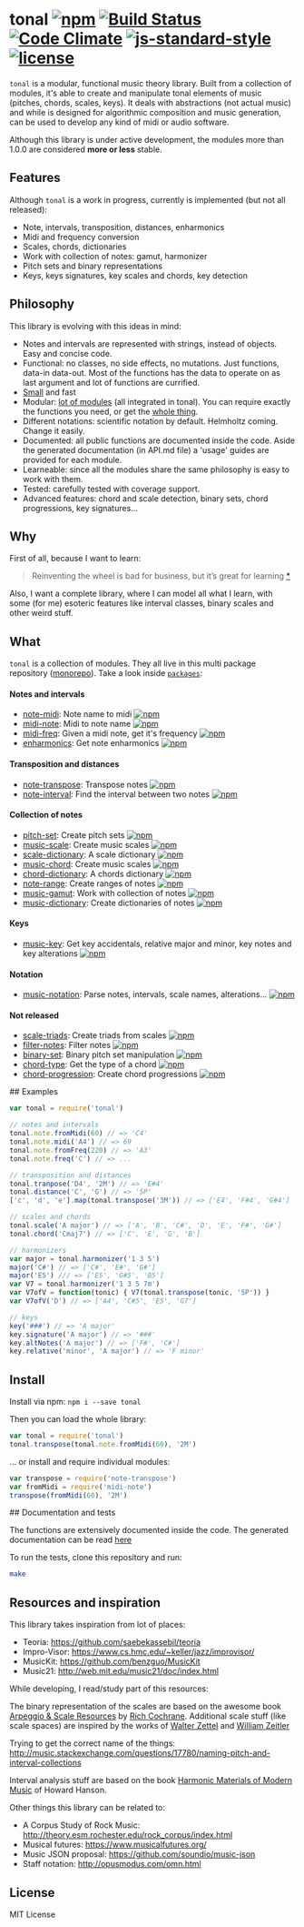# tonal [![npm](https://img.shields.io/npm/v/tonal.svg)](https://www.npmjs.com/package/tonal) [![Build Status](https://travis-ci.org/danigb/tonal.svg?branch=master)](https://travis-ci.org/danigb/tonal) [![Code Climate](https://codeclimate.com/github/danigb/tonal/badges/gpa.svg)](https://codeclimate.com/github/danigb/tonal) [![js-standard-style](https://img.shields.io/badge/code%20style-standard-brightgreen.svg?style=flat)](https://github.com/feross/standard) [![license](https://img.shields.io/npm/l/tonal.svg)](https://www.npmjs.com/package/tonal)

`tonal` is a modular, functional music theory library. Built from a collection of modules, it's able to create and manipulate tonal elements of music (pitches, chords, scales, keys). It deals with abstractions (not actual music) and while is designed for algorithmic composition and music generation, can be used to develop any kind of midi or audio software.

Although this library is under active development, the modules more than 1.0.0 are considered __more or less__ stable.

## Features

Although `tonal` is a work in progress, currently is implemented (but not all released):

- Note, intervals, transposition, distances, enharmonics
- Midi and frequency conversion
- Scales, chords, dictionaries
- Work with collection of notes: gamut, harmonizer
- Pitch sets and binary representations
- Keys, keys signatures, key scales and chords, key detection

## Philosophy

This library is evolving with this ideas in mind:

- Notes and intervals are represented with strings, instead of objects. Easy and concise code.
- Functional: no classes, no side effects, no mutations. Just functions, data-in data-out. Most of the functions has the data to operate on as last argument and lot of functions are currified.
- [Small](https://rawgit.com/danigb/tonal/master/dist/disc.html) and fast
- Modular: [lot of modules](https://www.npmjs.com/browse/keyword/tonal) (all integrated in tonal). You can require exactly the functions you need, or get the [whole thing](https://www.npmjs.com/package/tonal).
- Different notations: scientific notation by default. Helmholtz coming. Change it easily.
- Documented: all public functions are documented inside the code. Aside the generated documentation (in API.md file) a 'usage' guides are provided for each module.
- Learneable: since all the modules share the same philosophy is easy to work with them.
- Tested: carefully tested with coverage support.
- Advanced features: chord and scale detection, binary sets, chord progressions, key signatures...

## Why

First of all, because I want to learn:

> Reinventing the wheel is bad for business, but it’s great for learning
[*](http://philipwalton.com/articles/how-to-become-a-great-front-end-engineer)

Also, I want a complete library, where I can model all what I learn, with some (for me) esoteric features like interval classes, binary scales and other weird stuff.

## What

`tonal` is a collection of modules. They all live in this
multi package repository ([monorepo](https://github.com/babel/babel/blob/master/doc/design/monorepo.md)). Take a look inside [`packages`](https://github.com/danigb/tonal/tree/master/packages):

#### Notes and intervals
- [note-midi](https://github.com/danigb/tonal/tree/master/packages/note-midi):
Note name to midi
[![npm](https://img.shields.io/npm/v/note-midi.svg)](https://www.npmjs.com/package/note-midi)
- [midi-note](https://github.com/danigb/tonal/tree/master/packages/midi-note):
Midi to note name
[![npm](https://img.shields.io/npm/v/midi-note.svg)](https://www.npmjs.com/package/midi-note)
- [midi-freq](https://github.com/danigb/tonal/tree/master/packages/midi-freq):
Given a midi note, get it's frequency
[![npm](https://img.shields.io/npm/v/midi-freq.svg)](https://www.npmjs.com/package/midi-freq)
- [enharmonics](https://github.com/danigb/tonal/tree/master/packages/enharmonics):
Get note enharmonics
[![npm](https://img.shields.io/npm/v/enharmonics.svg)](https://www.npmjs.com/package/enharmonics)

#### Transposition and distances
- [note-transpose](https://github.com/danigb/tonal/tree/master/packages/note-transpose):
Transpose notes
[![npm](https://img.shields.io/npm/v/note-transpose.svg)](https://www.npmjs.com/package/nnote-transpose)
- [note-interval](https://github.com/danigb/tonal/tree/master/packages/note-interval):
Find the interval between two notes
[![npm](https://img.shields.io/npm/v/note-interval.svg)](https://www.npmjs.com/package/note-interval)

#### Collection of notes
- [pitch-set](https://github.com/danigb/tonal/tree/master/packages/pitch-set):
Create pitch sets
[![npm](https://img.shields.io/npm/v/pitch-set.svg)](https://www.npmjs.com/package/pitch-set)
- [music-scale](https://github.com/danigb/tonal/tree/master/packages/music-scale):
Create music scales
[![npm](https://img.shields.io/npm/v/music-scale.svg)](https://www.npmjs.com/package/music-scale)
- [scale-dictionary](https://github.com/danigb/tonal/tree/master/packages/scale-dictionary):
A scale dictionary
[![npm](https://img.shields.io/npm/v/scale-dictionary.svg)](https://www.npmjs.com/package/scale-dictionary)
- [music-chord](https://github.com/danigb/tonal/tree/master/packages/music-chord):
Create music scales
[![npm](https://img.shields.io/npm/v/music-chord.svg)](https://www.npmjs.com/package/music-chord)
- [chord-dictionary](https://github.com/danigb/tonal/tree/master/packages/chord-dictionary):
A chords dictionary
[![npm](https://img.shields.io/npm/v/chord-dictionary.svg)](https://www.npmjs.com/package/chord-dictionary)
- [note-range](https://github.com/danigb/tonal/tree/master/packages/note-range):
Create ranges of notes
[![npm](https://img.shields.io/npm/v/note-range.svg)](https://www.npmjs.com/package/note-range)
- [music-gamut](https://github.com/danigb/tonal/tree/master/packages/music-gamut):
Work with collection of notes
[![npm](https://img.shields.io/npm/v/music-gamut.svg)](https://www.npmjs.com/package/music-gamut)
- [music-dictionary](https://github.com/danigb/tonal/tree/master/packages/music-dictionary):
Create dictionaries of notes
[![npm](https://img.shields.io/npm/v/music-dictionary.svg)](https://www.npmjs.com/package/mmusic-dictionary)

#### Keys
- [music-key](https://github.com/danigb/tonal/tree/master/packages/music-key):
Get key accidentals, relative major and minor, key notes and key alterations
[![npm](https://img.shields.io/npm/v/music-key.svg)](https://www.npmjs.com/package/music-key)

#### Notation
- [music-notation](https://github.com/danigb/tonal/tree/master/packages/music-notation):
Parse notes, intervals, scale names, alterations...
[![npm](https://img.shields.io/npm/v/music-notation.svg)](https://www.npmjs.com/package/music-notation)

#### Not released

- [scale-triads](https://github.com/danigb/tonal/tree/master/packages/scale-triads):
Create triads from scales
[![npm](https://img.shields.io/npm/v/scale-triads.svg)](https://www.npmjs.com/package/scale-triads)
- [filter-notes](https://github.com/danigb/tonal/tree/master/packages/filter-notes):
Filter notes
[![npm](https://img.shields.io/npm/v/filter-notes.svg)](https://www.npmjs.com/package/filter-notes)
- [binary-set](https://github.com/danigb/tonal/tree/master/packages/binary-set):
Binary pitch set manipulation
[![npm](https://img.shields.io/npm/v/binary-set.svg)](https://www.npmjs.com/package/binary-set)
- [chord-type](https://github.com/danigb/tonal/tree/master/packages/chord-type):
Get the type of a chord
[![npm](https://img.shields.io/npm/v/chord-type.svg)](https://www.npmjs.com/package/chord-type)
- [chord-progression](https://github.com/danigb/tonal/tree/master/packages/chord-progression):
Create chord progressions
[![npm](https://img.shields.io/npm/v/chord-progression.svg)](https://www.npmjs.com/package/chord-progression)


## Examples

```js
var tonal = require('tonal')

// notes and intervals
tonal.note.fromMidi(60) // => 'C4'
tonal.note.midi('A4') // => 69
tonal.note.fromFreq(220) // => 'A3'
tonal.note.freq('C') // => ...

// transposition and distances
tonal.tranpose('D4', '2M') // => 'E#4'
tonal.distance('C', 'G') // => '5P'
['c', 'd', 'e'].map(tonal.transpose('3M')) // => ['E4', 'F#4', 'G#4']

// scales and chords
tonal.scale('A major') // => ['A', 'B', 'C#', 'D', 'E', 'F#', 'G#']
tonal.chord('Cmaj7') // => ['C', 'E', 'G', 'B']

// harmonizers
var major = tonal.harmonizer('1 3 5')
major('C#') // => ['C#', 'E#', 'G#']
major('E5') /// => ['E5', 'G#5', 'B5']
var V7 = tonal.harmonizer('1 3 5 7m')
var V7ofV = function(tonic) { V7(tonal.transpose(tonic, '5P')) }
var V7ofV('D') // => ['A4', 'C#5', 'E5', 'G7']

// keys
key('###') // => 'A major'
key.signature('A major') // => '###'
key.altNotes('A major') // => ['F#', 'C#']
key.relative('minor', 'A major') // => 'F minor'
```

## Install

Install via npm: `npm i --save tonal`

Then you can load the whole library:

```js
var tonal = require('tonal')
tonal.transpose(tonal.note.fromMidi(60), '2M')
```

... or install and require individual modules:

```js
var transpose = require('note-transpose')
var fromMidi = require('midi-note')
transpose(fromMidi(60), '2M')
```

## Documentation and tests

The functions are extensively documented inside the code. The generated documentation can be read [here]()

To run the tests, clone this repository and run:

```bash
make
```

## Resources and inspiration

This library takes inspiration from lot of places:

- Teoria: https://github.com/saebekassebil/teoria
- Impro-Visor: https://www.cs.hmc.edu/~keller/jazz/improvisor/
- MusicKit: https://github.com/benzguo/MusicKit
- Music21: http://web.mit.edu/music21/doc/index.html

While developing, I read/study part of this resources:

The binary representation of the scales are based on the awesome book [Arpeggio & Scale Resources](https://archive.org/details/ScaleAndArpeggioResourcesAGuitarEncyclopedia) by [Rich Cochrane](http://cochranemusic.com/). Additional scale stuff (like scale spaces) are inspired by the works of [Walter Zettel](http://www.muzuu.org/new_life/pics/simpleblog/scales/scalesadvice.html) and [William Zeitler](http://www.allthescales.org/)

Trying to get the correct name of the things:
http://music.stackexchange.com/questions/17780/naming-pitch-and-interval-collections

Interval analysis stuff are based on the book [Harmonic Materials of Modern Music](https://archive.org/details/harmonicmaterial00hans) of Howard Hanson.

Other things this library can be related to:

- A Corpus Study of Rock Music:  http://theory.esm.rochester.edu/rock_corpus/index.html
- Musical futures: https://www.musicalfutures.org/
- Music JSON proposal: https://github.com/soundio/music-json
- Staff notation: http://opusmodus.com/omn.html

## License

MIT License
